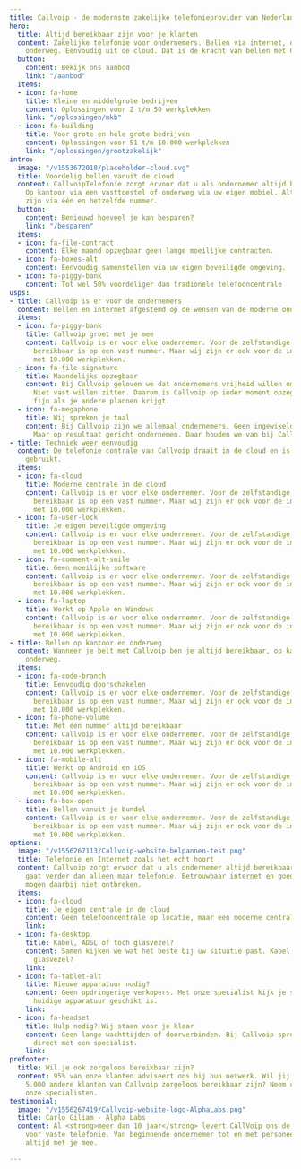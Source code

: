 ```yaml
---
title: Callvoip - de modernste zakelijke telefonieprovider van Nederland
hero:
  title: Altijd bereikbaar zijn voor je klanten
  content: Zakelijke telefonie voor ondernemers. Bellen via internet, op kantoor en
    onderweg. Eenvoudig uit de cloud. Dat is de kracht van bellen met Callvoip.
  button:
    content: Bekijk ons aanbod
    link: "/aanbod"
  items:
  - icon: fa-home
    title: Kleine en middelgrote bedrijven
    content: Oplossingen voor 2 t/m 50 werkplekken
    link: "/oplossingen/mkb"
  - icon: fa-building
    title: Voor grote en hele grote bedrijven
    content: Oplossingen voor 51 t/m 10.000 werkplekken
    link: "/oplossingen/grootzakelijk"
intro:
  image: "/v1553672018/placeholder-cloud.svg"
  title: Voordelig bellen vanuit de cloud
  content: CallvoipTelefonie zorgt ervoor dat u als ondernemer altijd bereikbaar bent.
    Op kantoor via een vasttoestel of onderweg via uw eigen mobiel. Altijd bereikbaar
    zijn via één en hetzelfde nummer.
  button:
    content: Benieuwd hoeveel je kan besparen?
    link: "/besparen"
  items:
  - icon: fa-file-contract
    content: Elke maand opzegbaar geen lange moeilijke contracten.
  - icon: fa-boxes-alt
    content: Eenvoudig samenstellen via uw eigen beveiligde omgeving.
  - icon: fa-piggy-bank
    content: Tot wel 50% voordeliger dan tradionele telefooncentrale
usps:
- title: Callvoip is er voor de ondernemers
  content: Bellen en internet afgestemd op de wensen van de moderne ondernemer
  items:
  - icon: fa-piggy-bank
    title: Callvoip groet met je mee
    content: Callvoip is er voor elke ondernemer. Voor de zelfstandige, die graag
      bereikbaar is op een vast nummer. Maar wij zijn er ook voor de international
      met 10.000 werkplekken.
  - icon: fa-file-signature
    title: Maandelijks opzegbaar
    content: Bij Callvoip geloven we dat ondernemers vrijheid willen om te ondernemen.
      Niet vast willen zitten. Daarom is Callvoip op ieder moment opzegbaar. Wel zo
      fijn als je andere plannen krijgt.
  - icon: fa-megaphone
    title: Wij spreken je taal
    content: Bij Callvoip zijn we allemaal ondernemers. Geen ingewikelde procedures.
      Maar op resultaat gericht ondernemen. Daar houden we van bij Callvoip. Ondernemen.
- title: Techniek weer eenvoudig
  content: De telefonie contrale van Callvoip draait in de cloud en is eenvoudig in
    gebruikt.
  items:
  - icon: fa-cloud
    title: Moderne centrale in de cloud
    content: Callvoip is er voor elke ondernemer. Voor de zelfstandige, die graag
      bereikbaar is op een vast nummer. Maar wij zijn er ook voor de international
      met 10.000 werkplekken.
  - icon: fa-user-lock
    title: Je eigen beveiligde omgeving
    content: Callvoip is er voor elke ondernemer. Voor de zelfstandige, die graag
      bereikbaar is op een vast nummer. Maar wij zijn er ook voor de international
      met 10.000 werkplekken.
  - icon: fa-comment-alt-smile
    title: Geen moeilijke software
    content: Callvoip is er voor elke ondernemer. Voor de zelfstandige, die graag
      bereikbaar is op een vast nummer. Maar wij zijn er ook voor de international
      met 10.000 werkplekken.
  - icon: fa-laptop
    title: Werkt op Apple en Windows
    content: Callvoip is er voor elke ondernemer. Voor de zelfstandige, die graag
      bereikbaar is op een vast nummer. Maar wij zijn er ook voor de international
      met 10.000 werkplekken.
- title: Bellen op kantoor en onderweg
  content: Wanneer je belt met Callvoip ben je altijd bereikbaar, op kantoor en ook
    onderweg.
  items:
  - icon: fa-code-branch
    title: Eenvoudig doorschakelen
    content: Callvoip is er voor elke ondernemer. Voor de zelfstandige, die graag
      bereikbaar is op een vast nummer. Maar wij zijn er ook voor de international
      met 10.000 werkplekken.
  - icon: fa-phone-volume
    title: Met één nummer altijd bereikbaar
    content: Callvoip is er voor elke ondernemer. Voor de zelfstandige, die graag
      bereikbaar is op een vast nummer. Maar wij zijn er ook voor de international
      met 10.000 werkplekken.
  - icon: fa-mobile-alt
    title: Werkt op Android en iOS
    content: Callvoip is er voor elke ondernemer. Voor de zelfstandige, die graag
      bereikbaar is op een vast nummer. Maar wij zijn er ook voor de international
      met 10.000 werkplekken.
  - icon: fa-box-open
    title: Bellen vanuit je bundel
    content: Callvoip is er voor elke ondernemer. Voor de zelfstandige, die graag
      bereikbaar is op een vast nummer. Maar wij zijn er ook voor de international
      met 10.000 werkplekken.
options:
  image: "/v1556267113/Callvoip-website-belpannen-test.png"
  title: Telefonie en Internet zoals het echt hoort
  content: Callvoip zorgt ervoor dat u als ondernemer altijd bereikbaar bent, dat
    gaat verder dan alleen maar telefonie. Betrouwbaar internet en goede apparatuur
    mogen daarbij niet ontbreken.
  items:
  - icon: fa-cloud
    title: Je eigen centrale in de cloud
    content: Geen telefooncentrale op locatie, maar een moderne centrale in de cloud.
    link: 
  - icon: fa-desktop
    title: Kabel, ADSL of toch glasvezel?
    content: Samen kijken we wat het beste bij uw situatie past. Kabel, ADSL of toch
      glasvezel?
    link: 
  - icon: fa-tablet-alt
    title: Nieuwe apparatuur nodig?
    content: Geen opdringerige verkopers. Met onze specialist kijk je samen of je
      huidige apparatuur geschikt is.
    link: 
  - icon: fa-headset
    title: Hulp nodig? Wij staan voor je klaar
    content: Geen lange wachttijden of doorverbinden. Bij Callvoip spreek je altijd
      direct met een specialist.
    link: 
prefooter:
  title: Wil je ook zorgeloos bereikbaar zijn?
  content: 95% van onze klanten adviseert ons bij hun netwerk. Wil jij ook net zoals
    5.000 andere klanten van Callvoip zorgeloos bereikbaar zijn? Neem contact op met
    onze specialisten.
testimonial:
  image: "/v1556267419/Callvoip-website-logo-AlphaLabs.png"
  title: Carlo Giliam - Alpha Labs
  content: Al <strong>meer dan 10 jaar</strong> levert CallVoip ons de benodigde oplossingen
    voor vaste telefonie. Van beginnende ondernemer tot en met personeel; ze denken
    altijd met je mee.

---
```

